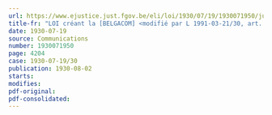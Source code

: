 ```yaml
---
url: https://www.ejustice.just.fgov.be/eli/loi/1930/07/19/1930071950/justel
title-fr: "LOI créant la [BELGACOM] <modifié par L 1991-03-21/30, art. 55>"
date: 1930-07-19
source: Communications
number: 1930071950
page: 4204
case: 1930-07-19/30
publication: 1930-08-02
starts:
modifies:
pdf-original:
pdf-consolidated:
---
```


